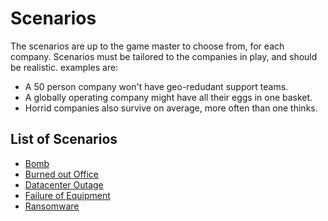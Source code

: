 # Scenarios

The scenarios are up to the game master to choose from, for each company. Scenarios must be tailored to the companies in play, and should be realistic. examples are:

* A 50 person company won't have geo-redudant support teams. 
* A globally operating company might have all their eggs in one basket.
* Horrid companies also survive on average, more often than one thinks.



## List of Scenarios

* [Bomb](bomb.md)
* [Burned out Office](fire.md)
* [Datacenter Outage](dc.md)
* [Failure of Equipment](euipment.md)
* [Ransomware](ransomware.md)
